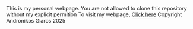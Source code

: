 This is my personal webpage. You are not allowed to clone this repository without my explicit permition
To visit my webpage, [Click here](https://andronikos.dev)
Copyright Andronikos Glaros 2025 
